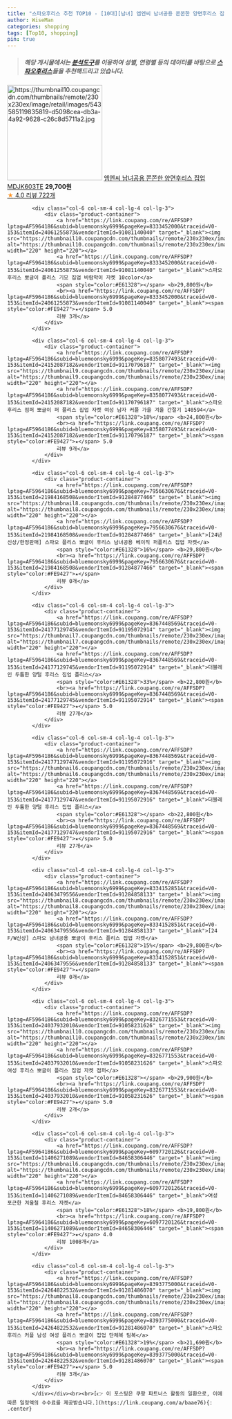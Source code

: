 ```yaml
---
title: "스파오후리스 추천 TOP10 - [10대][남녀] 엠엔씨 남녀공용 쫀쫀한 양면후리스 집업 MDJK603TE"
author: WiseMan
categories: shopping
tags: [Top10, shopping]
pin: true
---
```


> ##### 해당 게시물에서는 [**분석도구**](https://itemscout.io/)를 이용하여 **성별**, **연령별** 등의 데이터를 바탕으로 [**스파오후리스**](https://link.coupang.com/a/baae76)들을 추천해드리고 있습니다.
<div class="container"><div class="row">
            <div class="col-6 col-sm-4 col-lg-4 col-lg-3">
                <div class="product-container">
                    <a href="https://link.coupang.com/re/AFFSDP?lptag=AF5964186&subid=bluemoonsky6999&pageKey=1172394078&traceid=V0-153&itemId=2150551165&vendorItemId=90994040113" target="_blank"><img src="https://thumbnail10.coupangcdn.com/thumbnails/remote/230x230ex/image/retail/images/543585119835819-d5098cea-db3a-4a92-9628-c26c8d5711a2.jpg" alt="https://thumbnail10.coupangcdn.com/thumbnails/remote/230x230ex/image/retail/images/543585119835819-d5098cea-db3a-4a92-9628-c26c8d5711a2.jpg" width="220" height="220"></a>
                    <a href="https://link.coupang.com/re/AFFSDP?lptag=AF5964186&subid=bluemoonsky6999&pageKey=1172394078&traceid=V0-153&itemId=2150551165&vendorItemId=90994040113" target="_blank">엠엔씨 남녀공용 쫀쫀한 양면후리스 집업 MDJK603TE</a>
                    <span style="color:#E61328"></span> <b>29,700원</b>
                    <br><a href="https://link.coupang.com/re/AFFSDP?lptag=AF5964186&subid=bluemoonsky6999&pageKey=1172394078&traceid=V0-153&itemId=2150551165&vendorItemId=90994040113" target="_blank"><span style="color:#FE9427">★</span> 4.0
                    리뷰 722개</a>
                </div>
            </div>
            
            <div class="col-6 col-sm-4 col-lg-4 col-lg-3">
                <div class="product-container">
                    <a href="https://link.coupang.com/re/AFFSDP?lptag=AF5964186&subid=bluemoonsky6999&pageKey=8333452000&traceid=V0-153&itemId=24061255873&vendorItemId=91081140040" target="_blank"><img src="https://thumbnail10.coupangcdn.com/thumbnails/remote/230x230ex/image/vendor_inventory/30bd/911389afcafb2db02e5fc739c975b986b7333e7a8be5b245e57fa6fdfb88.png" alt="https://thumbnail10.coupangcdn.com/thumbnails/remote/230x230ex/image/vendor_inventory/30bd/911389afcafb2db02e5fc739c975b986b7333e7a8be5b245e57fa6fdfb88.png" width="220" height="220"></a>
                    <a href="https://link.coupang.com/re/AFFSDP?lptag=AF5964186&subid=bluemoonsky6999&pageKey=8333452000&traceid=V0-153&itemId=24061255873&vendorItemId=91081140040" target="_blank">스파오 후리스 뽀글이 플리스 기모 집업 바람막이 자켓 10color</a>
                    <span style="color:#E61328"></span> <b>29,800원</b>
                    <br><a href="https://link.coupang.com/re/AFFSDP?lptag=AF5964186&subid=bluemoonsky6999&pageKey=8333452000&traceid=V0-153&itemId=24061255873&vendorItemId=91081140040" target="_blank"><span style="color:#FE9427">★</span> 5.0
                    리뷰 3개</a>
                </div>
            </div>
            
            <div class="col-6 col-sm-4 col-lg-4 col-lg-3">
                <div class="product-container">
                    <a href="https://link.coupang.com/re/AFFSDP?lptag=AF5964186&subid=bluemoonsky6999&pageKey=8358077493&traceid=V0-153&itemId=24152087182&vendorItemId=91170796187" target="_blank"><img src="https://thumbnail9.coupangcdn.com/thumbnails/remote/230x230ex/image/vendor_inventory/6667/eaea052f2618d5f3c5d329b85c6a822f824d9d85cb56fe4b85cf9dc477bd.png" alt="https://thumbnail9.coupangcdn.com/thumbnails/remote/230x230ex/image/vendor_inventory/6667/eaea052f2618d5f3c5d329b85c6a822f824d9d85cb56fe4b85cf9dc477bd.png" width="220" height="220"></a>
                    <a href="https://link.coupang.com/re/AFFSDP?lptag=AF5964186&subid=bluemoonsky6999&pageKey=8358077493&traceid=V0-153&itemId=24152087182&vendorItemId=91170796187" target="_blank">스파오 후리스 점퍼 뽀글이 퍼 플리스 집업 자켓 여성 남자 커플 가을 겨울 간절기 140594</a>
                    <span style="color:#E61328">18%</span> <b>24,800원</b>
                    <br><a href="https://link.coupang.com/re/AFFSDP?lptag=AF5964186&subid=bluemoonsky6999&pageKey=8358077493&traceid=V0-153&itemId=24152087182&vendorItemId=91170796187" target="_blank"><span style="color:#FE9427">★</span> 5.0
                    리뷰 9개</a>
                </div>
            </div>
            
            <div class="col-6 col-sm-4 col-lg-4 col-lg-3">
                <div class="product-container">
                    <a href="https://link.coupang.com/re/AFFSDP?lptag=AF5964186&subid=bluemoonsky6999&pageKey=7956630676&traceid=V0-153&itemId=21984168508&vendorItemId=91284877466" target="_blank"><img src="https://thumbnail8.coupangcdn.com/thumbnails/remote/230x230ex/image/vendor_inventory/8072/5b8e0cebeb41def6b11848cf74d506a517c3d8854a61e0d842f227be30ce.jpg" alt="https://thumbnail8.coupangcdn.com/thumbnails/remote/230x230ex/image/vendor_inventory/8072/5b8e0cebeb41def6b11848cf74d506a517c3d8854a61e0d842f227be30ce.jpg" width="220" height="220"></a>
                    <a href="https://link.coupang.com/re/AFFSDP?lptag=AF5964186&subid=bluemoonsky6999&pageKey=7956630676&traceid=V0-153&itemId=21984168508&vendorItemId=91284877466" target="_blank">[24년신상/한정판매] 스파오 플리스 뽀글이 후리스 남녀공용 베이직 퍼플리스 집업 자켓</a>
                    <span style="color:#E61328">16%</span> <b>29,800원</b>
                    <br><a href="https://link.coupang.com/re/AFFSDP?lptag=AF5964186&subid=bluemoonsky6999&pageKey=7956630676&traceid=V0-153&itemId=21984168508&vendorItemId=91284877466" target="_blank"><span style="color:#FE9427">★</span> 
                    리뷰 0개</a>
                </div>
            </div>
            
            <div class="col-6 col-sm-4 col-lg-4 col-lg-3">
                <div class="product-container">
                    <a href="https://link.coupang.com/re/AFFSDP?lptag=AF5964186&subid=bluemoonsky6999&pageKey=8367448569&traceid=V0-153&itemId=24177129745&vendorItemId=91195072914" target="_blank"><img src="https://thumbnail7.coupangcdn.com/thumbnails/remote/230x230ex/image/vendor_inventory/ceec/971855c199baeca35102f7446016640d8fc663c67bf7347e4235049cf1e6.jpg" alt="https://thumbnail7.coupangcdn.com/thumbnails/remote/230x230ex/image/vendor_inventory/ceec/971855c199baeca35102f7446016640d8fc663c67bf7347e4235049cf1e6.jpg" width="220" height="220"></a>
                    <a href="https://link.coupang.com/re/AFFSDP?lptag=AF5964186&subid=bluemoonsky6999&pageKey=8367448569&traceid=V0-153&itemId=24177129745&vendorItemId=91195072914" target="_blank">더블레인 두툼한 양털 후리스 집업 플리스</a>
                    <span style="color:#E61328">33%</span> <b>22,800원</b>
                    <br><a href="https://link.coupang.com/re/AFFSDP?lptag=AF5964186&subid=bluemoonsky6999&pageKey=8367448569&traceid=V0-153&itemId=24177129745&vendorItemId=91195072914" target="_blank"><span style="color:#FE9427">★</span> 5.0
                    리뷰 27개</a>
                </div>
            </div>
            
            <div class="col-6 col-sm-4 col-lg-4 col-lg-3">
                <div class="product-container">
                    <a href="https://link.coupang.com/re/AFFSDP?lptag=AF5964186&subid=bluemoonsky6999&pageKey=8367448569&traceid=V0-153&itemId=24177129747&vendorItemId=91195072916" target="_blank"><img src="https://thumbnail6.coupangcdn.com/thumbnails/remote/230x230ex/image/vendor_inventory/23f5/7eb0163132cdb43b5a038f510e67ecd347b659100d46bc7301c814b0bc67.jpg" alt="https://thumbnail6.coupangcdn.com/thumbnails/remote/230x230ex/image/vendor_inventory/23f5/7eb0163132cdb43b5a038f510e67ecd347b659100d46bc7301c814b0bc67.jpg" width="220" height="220"></a>
                    <a href="https://link.coupang.com/re/AFFSDP?lptag=AF5964186&subid=bluemoonsky6999&pageKey=8367448569&traceid=V0-153&itemId=24177129747&vendorItemId=91195072916" target="_blank">더블레인 두툼한 양털 후리스 집업 플리스</a>
                    <span style="color:#E61328"></span> <b>22,800원</b>
                    <br><a href="https://link.coupang.com/re/AFFSDP?lptag=AF5964186&subid=bluemoonsky6999&pageKey=8367448569&traceid=V0-153&itemId=24177129747&vendorItemId=91195072916" target="_blank"><span style="color:#FE9427">★</span> 5.0
                    리뷰 27개</a>
                </div>
            </div>
            
            <div class="col-6 col-sm-4 col-lg-4 col-lg-3">
                <div class="product-container">
                    <a href="https://link.coupang.com/re/AFFSDP?lptag=AF5964186&subid=bluemoonsky6999&pageKey=8334152851&traceid=V0-153&itemId=24063479556&vendorItemId=91284858133" target="_blank"><img src="https://thumbnail8.coupangcdn.com/thumbnails/remote/230x230ex/image/vendor_inventory/945b/25621fa8bb2f350ffdf47b8e28355157d0aee518983ed61559087c226258.jpg" alt="https://thumbnail8.coupangcdn.com/thumbnails/remote/230x230ex/image/vendor_inventory/945b/25621fa8bb2f350ffdf47b8e28355157d0aee518983ed61559087c226258.jpg" width="220" height="220"></a>
                    <a href="https://link.coupang.com/re/AFFSDP?lptag=AF5964186&subid=bluemoonsky6999&pageKey=8334152851&traceid=V0-153&itemId=24063479556&vendorItemId=91284858133" target="_blank">[24 F/W신상] 스파오 남녀공용 뽀글이 후리스 플리스 집업 자켓</a>
                    <span style="color:#E61328">15%</span> <b>29,800원</b>
                    <br><a href="https://link.coupang.com/re/AFFSDP?lptag=AF5964186&subid=bluemoonsky6999&pageKey=8334152851&traceid=V0-153&itemId=24063479556&vendorItemId=91284858133" target="_blank"><span style="color:#FE9427">★</span> 
                    리뷰 0개</a>
                </div>
            </div>
            
            <div class="col-6 col-sm-4 col-lg-4 col-lg-3">
                <div class="product-container">
                    <a href="https://link.coupang.com/re/AFFSDP?lptag=AF5964186&subid=bluemoonsky6999&pageKey=8326771553&traceid=V0-153&itemId=24037932010&vendorItemId=91058231626" target="_blank"><img src="https://thumbnail10.coupangcdn.com/thumbnails/remote/230x230ex/image/vendor_inventory/3e20/8325ce1666e66a793722a940f502fba299ff0aa67f3fa555c15ee8191305.png" alt="https://thumbnail10.coupangcdn.com/thumbnails/remote/230x230ex/image/vendor_inventory/3e20/8325ce1666e66a793722a940f502fba299ff0aa67f3fa555c15ee8191305.png" width="220" height="220"></a>
                    <a href="https://link.coupang.com/re/AFFSDP?lptag=AF5964186&subid=bluemoonsky6999&pageKey=8326771553&traceid=V0-153&itemId=24037932010&vendorItemId=91058231626" target="_blank">스파오 여성 후리스 뽀글이 플리스 집업 자켓 점퍼</a>
                    <span style="color:#E61328"></span> <b>29,900원</b>
                    <br><a href="https://link.coupang.com/re/AFFSDP?lptag=AF5964186&subid=bluemoonsky6999&pageKey=8326771553&traceid=V0-153&itemId=24037932010&vendorItemId=91058231626" target="_blank"><span style="color:#FE9427">★</span> 5.0
                    리뷰 2개</a>
                </div>
            </div>
            
            <div class="col-6 col-sm-4 col-lg-4 col-lg-3">
                <div class="product-container">
                    <a href="https://link.coupang.com/re/AFFSDP?lptag=AF5964186&subid=bluemoonsky6999&pageKey=6097720126&traceid=V0-153&itemId=11406271089&vendorItemId=84658306446" target="_blank"><img src="https://thumbnail6.coupangcdn.com/thumbnails/remote/230x230ex/image/vendor_inventory/631a/1ebea29a1a94b59e6a584d53d39d28d4d320877f7c1f8872a84fafb9df0d.jpg" alt="https://thumbnail6.coupangcdn.com/thumbnails/remote/230x230ex/image/vendor_inventory/631a/1ebea29a1a94b59e6a584d53d39d28d4d320877f7c1f8872a84fafb9df0d.jpg" width="220" height="220"></a>
                    <a href="https://link.coupang.com/re/AFFSDP?lptag=AF5964186&subid=bluemoonsky6999&pageKey=6097720126&traceid=V0-153&itemId=11406271089&vendorItemId=84658306446" target="_blank">여성 포근한 겨울철 후리스 자켓</a>
                    <span style="color:#E61328">18%</span> <b>19,800원</b>
                    <br><a href="https://link.coupang.com/re/AFFSDP?lptag=AF5964186&subid=bluemoonsky6999&pageKey=6097720126&traceid=V0-153&itemId=11406271089&vendorItemId=84658306446" target="_blank"><span style="color:#FE9427">★</span> 4.0
                    리뷰 1008개</a>
                </div>
            </div>
            
            <div class="col-6 col-sm-4 col-lg-4 col-lg-3">
                <div class="product-container">
                    <a href="https://link.coupang.com/re/AFFSDP?lptag=AF5964186&subid=bluemoonsky6999&pageKey=8393775000&traceid=V0-153&itemId=24264822532&vendorItemId=91281486070" target="_blank"><img src="https://thumbnail8.coupangcdn.com/thumbnails/remote/230x230ex/image/vendor_inventory/96ba/91c582781f42d95ee3dcbe7db4c66a71cb6c08f3f560a6834845d5bd2074.png" alt="https://thumbnail8.coupangcdn.com/thumbnails/remote/230x230ex/image/vendor_inventory/96ba/91c582781f42d95ee3dcbe7db4c66a71cb6c08f3f560a6834845d5bd2074.png" width="220" height="220"></a>
                    <a href="https://link.coupang.com/re/AFFSDP?lptag=AF5964186&subid=bluemoonsky6999&pageKey=8393775000&traceid=V0-153&itemId=24264822532&vendorItemId=91281486070" target="_blank">스파오 후리스 커플 남성 여성 플리스 뽀글이 집업 단체복 팀복</a>
                    <span style="color:#E61328">19%</span> <b>21,690원</b>
                    <br><a href="https://link.coupang.com/re/AFFSDP?lptag=AF5964186&subid=bluemoonsky6999&pageKey=8393775000&traceid=V0-153&itemId=24264822532&vendorItemId=91281486070" target="_blank"><span style="color:#FE9427">★</span> 5.0
                    리뷰 3개</a>
                </div>
            </div>
            </div></div><br><br>[👉 이 포스팅은 쿠팡 파트너스 활동의 일환으로, 이에 따른 일정액의 수수료를 제공받습니다.](https://link.coupang.com/a/baae76){: .center}